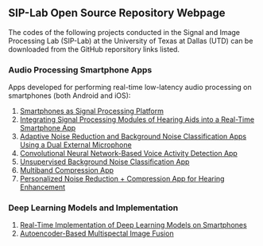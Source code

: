 ## SIP-Lab Open Source Repository Webpage

The codes of the following projects conducted in the Signal and Image Processing Lab (SIP-Lab) at the University of Texas at Dallas (UTD) can be downloaded from the GitHub reporsitory links listed.


### Audio Processing Smartphone Apps
Apps developed for performing real-time low-latency audio processing on smartphones (both Android and iOS):

1. [Smartphones as Signal Processing Platform](https://github.com/abhishek-sehgal/Smartphone-Research-Platform.git)
2. [Integrating Signal Processing Modules of Hearing Aids into a Real-Time Smartphone App](https://github.com/abhishek-sehgal/Integrated-Hearing-Aid-App.git)
2. [Adaptive Noise Reduction and Background Noise Classification Apps Using a Dual External Microphone](https://github.com/abhishek-sehgal/iOS-TwoExternalMics.git)
4. [Convolutional Neural Network-Based Voice Activity Detection App](https://github.com/abhishek-sehgal/CNN-VAD.git)
5. [Unsupervised Background Noise Classification App](https://github.com/nasim-alamdari/Unsupervised-Noise-Classification.git)
6. [Multiband Compression App](https://github.com/nasim-alamdari/Audio-Compression.git)
7. [Personalized Noise Reduction + Compression App for Hearing Enhancement](https://github.com/nasim-alamdari/Personalized-NR.git)


### Deep Learning Models and Implementation
1. [Real-Time Implementation of Deep Learning Models on Smartphones](https://github.com/abhishek-sehgal/Deep-Learning-Mobile.git) 
2. [Autoencoder-Based Multispectal Image Fusion](https://github.com/ArianAzg/ConvolutionalAutoEncoder-ImageFusion.git) 
